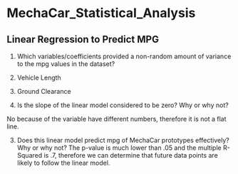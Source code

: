 # MechaCar_Statistical_Analysis

## Linear Regression to Predict MPG

1. Which variables/coefficients provided a non-random amount of variance to the mpg values in the dataset?
  1. Vehicle Length 
  2. Ground Clearance
  
2. Is the slope of the linear model considered to be zero? Why or why not?

  No because of the variable have different numbers, therefore it is not a flat line. 

3. Does this linear model predict mpg of MechaCar prototypes effectively? Why or why not?
  The p-value is much lower than .05 and the multiple R-Squared is .7, therefore we can determine that future data points are likely to follow the linear model.

## 
